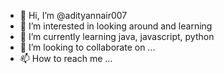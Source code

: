 - 👋 Hi, I’m @adityannair007
- 👀 I’m interested in looking around and learning
- 🌱 I’m currently learning java, javascript, python
- 💞️ I’m looking to collaborate on ...
- 📫 How to reach me ...

<!---
adityannair007/adityannair007 is a ✨ special ✨ repository because its `README.md` (this file) appears on your GitHub profile.
You can click the Preview link to take a look at your changes.
--->
